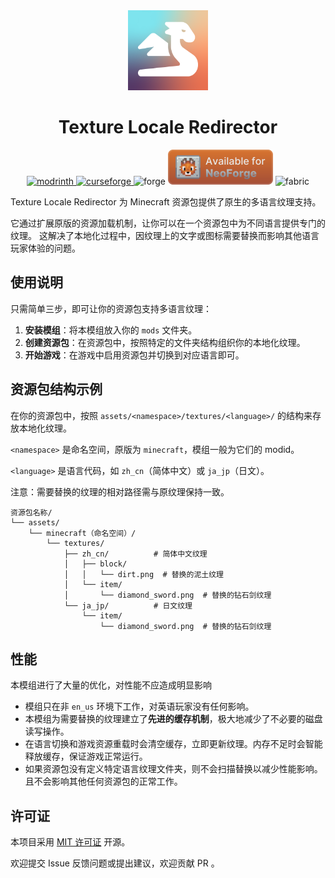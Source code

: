 <div align="center"> 
   <img height="128px" width="128px" alt="logo" src="./icon/icon.png"/> 
   <h1>Texture Locale Redirector</h1>

<a href="https://modrinth.com/project/texture-locale-redirector">
<img alt="modrinth" height="56" src="https://cdn.jsdelivr.net/npm/@intergrav/devins-badges@3/assets/cozy/available/modrinth_vector.svg">
</a>
<a href="https://www.curseforge.com/minecraft/mc-mods/texture-locale-redirector">
<img alt="curseforge" height="56" src="https://cdn.jsdelivr.net/npm/@intergrav/devins-badges@3/assets/cozy/available/curseforge_vector.svg">
</a>

<img alt="forge" height="56" src="https://cdn.jsdelivr.net/npm/@intergrav/devins-badges@3/assets/cozy/supported/forge_vector.svg">
<img alt="neoforge" height="56" src="https://raw.githubusercontent.com/KessokuTeaTime/Badges-Extra/main/assets/cozy/supported/neoforge_vector.svg">
<img alt="fabric" height="56" src="https://cdn.jsdelivr.net/npm/@intergrav/devins-badges@3/assets/cozy/supported/fabric_vector.svg">
</div>

Texture Locale Redirector 为 Minecraft 资源包提供了原生的多语言纹理支持。

它通过扩展原版的资源加载机制，让你可以在一个资源包中为不同语言提供专门的纹理。
这解决了本地化过程中，因纹理上的文字或图标需要替换而影响其他语言玩家体验的问题。

## 使用说明

只需简单三步，即可让你的资源包支持多语言纹理：

1.  **安装模组**：将本模组放入你的 `mods` 文件夹。
2.  **创建资源包**：在资源包中，按照特定的文件夹结构组织你的本地化纹理。
3.  **开始游戏**：在游戏中启用资源包并切换到对应语言即可。

## 资源包结构示例

在你的资源包中，按照 `assets/<namespace>/textures/<language>/` 的结构来存放本地化纹理。

`<namespace>` 是命名空间，原版为 `minecraft`，模组一般为它们的 modid。

`<language>` 是语言代码，如 `zh_cn`（简体中文）或 `ja_jp`（日文）。

注意：需要替换的纹理的相对路径需与原纹理保持一致。

```
资源包名称/
└── assets/
    └── minecraft（命名空间）/
        └── textures/
            ├── zh_cn/          # 简体中文纹理
            │   ├── block/
            │   │   └── dirt.png  # 替换的泥土纹理
            │   └── item/
            │       └── diamond_sword.png  # 替换的钻石剑纹理
            └── ja_jp/          # 日文纹理
                └── item/
                    └── diamond_sword.png  # 替换的钻石剑纹理
```

## 性能

本模组进行了大量的优化，对性能不应造成明显影响

* 模组只在非 `en_us` 环境下工作，对英语玩家没有任何影响。
* 本模组为需要替换的纹理建立了**先进的缓存机制**，极大地减少了不必要的磁盘读写操作。
* 在语言切换和游戏资源重载时会清空缓存，立即更新纹理。内存不足时会智能释放缓存，保证游戏正常运行。
* 如果资源包没有定义特定语言纹理文件夹，则不会扫描替换以减少性能影响。且不会影响其他任何资源包的正常工作。

## 许可证

本项目采用 [MIT 许可证](LICENSE) 开源。

欢迎提交 Issue 反馈问题或提出建议，欢迎贡献 PR 。
